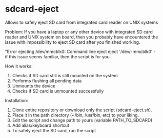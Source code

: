 # sdcard-eject
Allows to safely eject SD card from integrated  card reader on UNIX systems

Problem:
If you have a laptop or any other device with integrated SD card reader and UNIX system on board, then you probably have encountered the issue with impossibility to eject SD card after you finished working.

"Error ejecting /dev/mmcblk0: Command line eject eject '/dev/-mmcblk0' - if this issue seems familiar, then the script is for you.

How it works:
1) Checks if SD card still is still mounted on the system
2) Performs flushing all pending data
3) Unmounts the device
4) Checks if SD card is unmounted successfully

Installation: 
1. Clone entire repository or download only the script (sdcard-eject.sh). 
2. Place it in the path directory (~/bin, /usr/bin, etc) to your liking.
3. Edit the script and change path to yours (variable PATH_TO_SDCARD)
4. Add alias/keyboard shortcut
5. To safely eject the SD card, run the script
